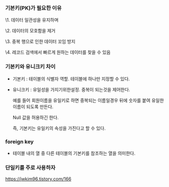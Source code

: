 ### 기본키(PK)가 필요한 이유

\1. 데이터 일관성을 유지하며

\2. 데이터의 모호함을 제거

\3. 중복 행으로 인한 데이터 꼬임 방지

\4. 레코드 검색에서 빠르게 원하는 데이터를 찾을 수 있음

### 기본키와 유니크키 차이

- 기본키 : 테이블의 식별자 역할. 테이블에 하나만 지정할 수 있다.

- 유니크키 : 유일성을 가지기위한설정. 중복이 되는것을 제어한다.

  예를 들어 회원이름을 유일키로 하면 중복되는 이름일경우 뒤에 숫자를 붙여 유일한 이름이 되도록 만든다.

  Null 값을 허용하긴 한다.

  즉, 기본키는 유일키의 속성을 가진다고 할 수 있다.

### foreign key

- 테이블 내의 열 중 다른 테이블의 기본키를 참조하는 열을 의미한다.

### 단일키를 주로 사용하자

https://jwkim96.tistory.com/166
